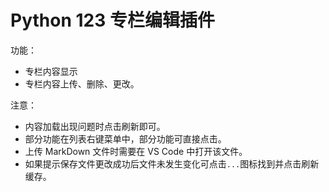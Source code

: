 # Python 123 专栏编辑插件

功能：

- 专栏内容显示
- 专栏内容上传、删除、更改。

注意：

- 内容加载出现问题时点击刷新即可。
- 部分功能在列表右键菜单中，部分功能可直接点击。
- 上传 MarkDown 文件时需要在 VS Code 中打开该文件。
- 如果提示保存文件更改成功后文件未发生变化可点击`...`图标找到并点击刷新缓存。